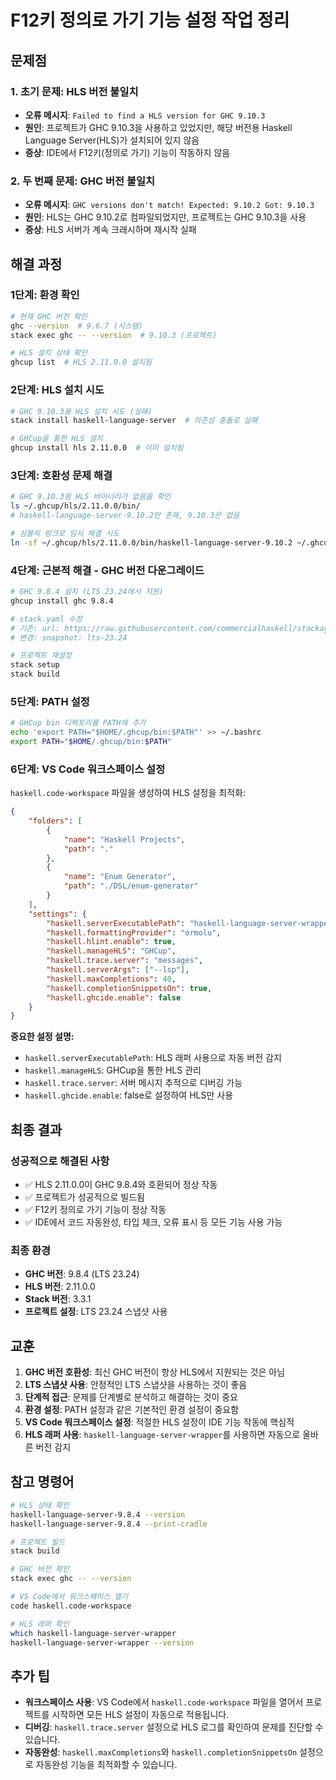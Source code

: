 ﻿# F12키 정의로 가기 기능 설정 작업 정리

## 문제점

### 1. 초기 문제: HLS 버전 불일치
- **오류 메시지**: `Failed to find a HLS version for GHC 9.10.3`
- **원인**: 프로젝트가 GHC 9.10.3을 사용하고 있었지만, 해당 버전용 Haskell Language Server(HLS)가 설치되어 있지 않음
- **증상**: IDE에서 F12키(정의로 가기) 기능이 작동하지 않음

### 2. 두 번째 문제: GHC 버전 불일치
- **오류 메시지**: `GHC versions don't match! Expected: 9.10.2 Got: 9.10.3`
- **원인**: HLS는 GHC 9.10.2로 컴파일되었지만, 프로젝트는 GHC 9.10.3을 사용
- **증상**: HLS 서버가 계속 크래시하며 재시작 실패

## 해결 과정

### 1단계: 환경 확인
```bash
# 현재 GHC 버전 확인
ghc --version  # 9.6.7 (시스템)
stack exec ghc -- --version  # 9.10.3 (프로젝트)

# HLS 설치 상태 확인
ghcup list  # HLS 2.11.0.0 설치됨
```

### 2단계: HLS 설치 시도
```bash
# GHC 9.10.3용 HLS 설치 시도 (실패)
stack install haskell-language-server  # 의존성 충돌로 실패

# GHCup을 통한 HLS 설치
ghcup install hls 2.11.0.0  # 이미 설치됨
```

### 3단계: 호환성 문제 해결
```bash
# GHC 9.10.3용 HLS 바이너리가 없음을 확인
ls ~/.ghcup/hls/2.11.0.0/bin/
# haskell-language-server-9.10.2만 존재, 9.10.3은 없음

# 심볼릭 링크로 임시 해결 시도
ln -sf ~/.ghcup/hls/2.11.0.0/bin/haskell-language-server-9.10.2 ~/.ghcup/bin/haskell-language-server-9.10.3
```

### 4단계: 근본적 해결 - GHC 버전 다운그레이드
```bash
# GHC 9.8.4 설치 (LTS 23.24에서 지원)
ghcup install ghc 9.8.4

# stack.yaml 수정
# 기존: url: https://raw.githubusercontent.com/commercialhaskell/stackage-snapshots/master/lts/24/12.yaml
# 변경: snapshot: lts-23.24

# 프로젝트 재설정
stack setup
stack build
```

### 5단계: PATH 설정
```bash
# GHCup bin 디렉토리를 PATH에 추가
echo 'export PATH="$HOME/.ghcup/bin:$PATH"' >> ~/.bashrc
export PATH="$HOME/.ghcup/bin:$PATH"
```

### 6단계: VS Code 워크스페이스 설정
`haskell.code-workspace` 파일을 생성하여 HLS 설정을 최적화:

```json
{
    "folders": [
        {
            "name": "Haskell Projects",
            "path": "."
        },
        {
            "name": "Enum Generator",
            "path": "./DSL/enum-generator"
        }
    ],
    "settings": {
        "haskell.serverExecutablePath": "haskell-language-server-wrapper",
        "haskell.formattingProvider": "ormolu",
        "haskell.hlint.enable": true,
        "haskell.manageHLS": "GHCup",
        "haskell.trace.server": "messages",
        "haskell.serverArgs": ["--lsp"],
        "haskell.maxCompletions": 40,
        "haskell.completionSnippetsOn": true,
        "haskell.ghcide.enable": false
    }
}
```

**중요한 설정 설명:**
- `haskell.serverExecutablePath`: HLS 래퍼 사용으로 자동 버전 감지
- `haskell.manageHLS`: GHCup을 통한 HLS 관리
- `haskell.trace.server`: 서버 메시지 추적으로 디버깅 가능
- `haskell.ghcide.enable`: false로 설정하여 HLS만 사용

## 최종 결과

### 성공적으로 해결된 사항
- ✅ HLS 2.11.0.0이 GHC 9.8.4와 호환되어 정상 작동
- ✅ 프로젝트가 성공적으로 빌드됨
- ✅ F12키 정의로 가기 기능이 정상 작동
- ✅ IDE에서 코드 자동완성, 타입 체크, 오류 표시 등 모든 기능 사용 가능

### 최종 환경
- **GHC 버전**: 9.8.4 (LTS 23.24)
- **HLS 버전**: 2.11.0.0
- **Stack 버전**: 3.3.1
- **프로젝트 설정**: LTS 23.24 스냅샷 사용

## 교훈

1. **GHC 버전 호환성**: 최신 GHC 버전이 항상 HLS에서 지원되는 것은 아님
2. **LTS 스냅샷 사용**: 안정적인 LTS 스냅샷을 사용하는 것이 좋음
3. **단계적 접근**: 문제를 단계별로 분석하고 해결하는 것이 중요
4. **환경 설정**: PATH 설정과 같은 기본적인 환경 설정이 중요함
5. **VS Code 워크스페이스 설정**: 적절한 HLS 설정이 IDE 기능 작동에 핵심적
6. **HLS 래퍼 사용**: `haskell-language-server-wrapper`를 사용하면 자동으로 올바른 버전 감지

## 참고 명령어

```bash
# HLS 상태 확인
haskell-language-server-9.8.4 --version
haskell-language-server-9.8.4 --print-cradle

# 프로젝트 빌드
stack build

# GHC 버전 확인
stack exec ghc -- --version

# VS Code에서 워크스페이스 열기
code haskell.code-workspace

# HLS 래퍼 확인
which haskell-language-server-wrapper
haskell-language-server-wrapper --version
```

## 추가 팁

- **워크스페이스 사용**: VS Code에서 `haskell.code-workspace` 파일을 열어서 프로젝트를 시작하면 모든 HLS 설정이 자동으로 적용됩니다.
- **디버깅**: `haskell.trace.server` 설정으로 HLS 로그를 확인하여 문제를 진단할 수 있습니다.
- **자동완성**: `haskell.maxCompletions`와 `haskell.completionSnippetsOn` 설정으로 자동완성 기능을 최적화할 수 있습니다.
